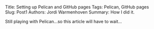 Title: Setting up Pelican and GitHub pages
Tags: Pelican, GitHub pages
Slug: Post1
Authors: Jordi Warmenhoven
Summary: How I did it.

Still playing with Pelican...so this article will have to wait...  

